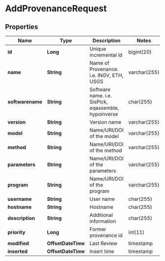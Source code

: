 

# AddProvenanceRequest


## Properties

| Name | Type | Description | Notes |
|------------ | ------------- | ------------- | -------------|
|**id** | **Long** | Unique incremental id | bigint(20) |  [optional] [readonly] |
|**name** | **String** | Name of Provenance. i.e. INGV, ETH, USGS | varchar(255) |  |
|**softwarename** | **String** | Software name. i.e. SisPick, eqassemble, hypoinverse | char(255) |  |
|**version** | **String** | Version name | varchar(255) |  [optional] |
|**model** | **String** | Name/URI/DOI of the model | varchar(255) |  [optional] |
|**method** | **String** | Name/URI/DOI of the method | varchar(255) |  [optional] |
|**parameters** | **String** | Name/URI/DOI of the parameters | varchar(255) |  [optional] |
|**program** | **String** | Name/URI/DOI of the program | varchar(255) |  [optional] |
|**username** | **String** | User name | char(255) |  [optional] |
|**hostname** | **String** | Hostname | char(255) |  [optional] |
|**description** | **String** | Additional information | char(255) |  [optional] |
|**priority** | **Long** | Former provenance id | int(11) |  [optional] |
|**modified** | **OffsetDateTime** | Last Review | timestamp |  [optional] [readonly] |
|**inserted** | **OffsetDateTime** | Insert time | timestamp |  [optional] [readonly] |



